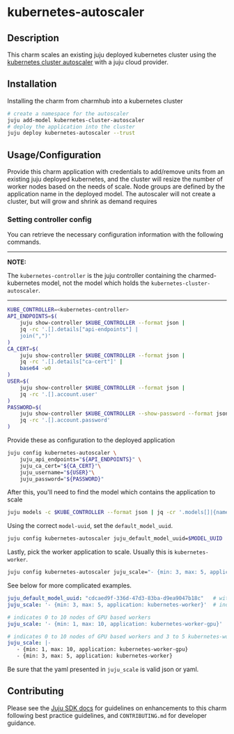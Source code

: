 # kubernetes-autoscaler

## Description
This charm scales an existing juju deployed kubernetes cluster using the 
[kubernetes cluster autoscaler][kubernetes-auto-scaler] with a juju cloud provider.

## Installation
Installing the charm from charmhub into a kubernetes cluster
```bash
# create a namespace for the autoscaler
juju add-model kubernetes-cluster-autoscaler
# deploy the application into the cluster
juju deploy kubernetes-autoscaler --trust 
```

## Usage/Configuration
Provide this charm application with credentials to add/remove units from 
an existing juju deployed kubernetes, and the cluster will resize the number
of worker nodes based on the needs of scale. Node groups are defined by
the application name in the deployed model. The autoscaler will not create a cluster, 
but will grow and shrink as demand requires

### Setting controller config
You can retrieve the necessary configuration information with the following commands.

---
**NOTE:**

The `kubernetes-controller` is the juju controller containing the charmed-kubernetes model, 
not the model which holds the `kubernetes-cluster-autoscaler`.

---

```bash
KUBE_CONTROLLER=<kubernetes-controller>
API_ENDPOINTS=$(
    juju show-controller $KUBE_CONTROLLER --format json |
    jq -rc '.[].details["api-endpoints"] |
    join(",")'
)
CA_CERT=$(
    juju show-controller $KUBE_CONTROLLER --format json |
    jq -rc '.[].details["ca-cert"]' |
    base64 -w0
)
USER=$(
    juju show-controller $KUBE_CONTROLLER --format json |
    jq -rc '.[].account.user'
)
PASSWORD=$(
    juju show-controller $KUBE_CONTROLLER --show-password --format json |
    jq -rc '.[].account.password'
)
```

Provide these as configuration to the deployed application
```bash
juju config kubernetes-autoscaler \
    juju_api_endpoints="${API_ENDPOINTS}" \
    juju_ca_cert="${CA_CERT}"\
    juju_username="${USER}"\
    juju_password="${PASSWORD}"
```

After this, you'll need to find the model which contains the application to scale
```bash
juju models -c $KUBE_CONTROLLER --format json | jq -cr '.models[]|{name,"model-uuid"}'
```

Using the correct `model-uuid`, set the `default_model_uuid`.

```bash
juju config kubernetes-autoscaler juju_default_model_uuid=$MODEL_UUID
```

Lastly, pick the worker application to scale. Usually this is `kubernetes-worker`.

```bash
juju config kubernetes-autoscaler juju_scale="- {min: 3, max: 5, application: kubernetes-worker}"
```

See below for more complicated examples.

```yaml
juju_default_model_uuid: "cdcaed9f-336d-47d3-83ba-d9ea9047b18c"   # within this juju model
juju_scale: '- {min: 3, max: 5, application: kubernetes-worker}'  # indicates 3 to 5 kubernetes-worker nodes
```

```yaml
# indicates 0 to 10 nodes of GPU based workers
juju_scale: '- {min: 1, max: 10, application: kubernetes-worker-gpu}'
```

```yaml
# indicates 0 to 10 nodes of GPU based workers and 3 to 5 kubernetes-worker nodes
juju_scale: |-
   - {min: 1, max: 10, application: kubernetes-worker-gpu}
   - {min: 3, max: 5, application: kubernetes-worker}
```

Be sure that the yaml presented in `juju_scale` is valid json or yaml.

## Contributing

Please see the [Juju SDK docs](https://juju.is/docs/sdk) for guidelines
on enhancements to this charm following best practice guidelines, and
`CONTRIBUTING.md` for developer guidance.

[Links]: <>
[kubernetes-auto-scaler]: https://github.com/kubernetes/autoscaler/tree/master/cluster-autoscaler "upstream docs"
